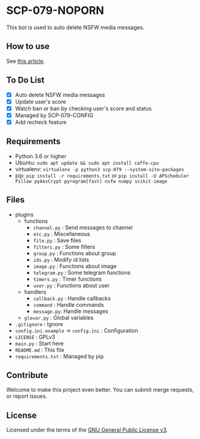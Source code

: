 # SCP-079-NOPORN

This bot is used to auto delete NSFW media messages.

## How to use

See [this article](https://scp-079.org/noporn/).

## To Do List

- [x] Auto delete NSFW media messages
- [x] Update user's score
- [x] Watch ban or ban by checking user's score and status
- [x] Managed by SCP-079-CONFIG
- [x] Add recheck feature

## Requirements

- Python 3.6 or higher
- Ubuntu: `sudo apt update && sudo apt install caffe-cpu`
- virtualenv: `virtualenv -p python3 scp-079 --system-site-packages`
- pip: `pip install -r requirements.txt` or `pip install -U APScheduler Pillow pyAesCrypt pyrogram[fast] nsfw numpy scikit-image`

## Files

- plugins
    - functions
        - `channel.py` : Send messages to channel
        - `etc.py` : Miscellaneous
        - `file.py` : Save files
        - `filters.py` : Some filters
        - `group.py` : Functions about group
        - `ids.py` : Modify id lists
        - `image.py` : Functions about image
        - `telegram.py` : Some telegram functions
        - `timers.py` : Timer functions
        - `user.py` : Functions about user
    - handlers
        - `callback.py` : Handle callbacks
        - `command` : Handle commands
        - `message.py`: Handle messages
    - `glovar.py` : Global variables
- `.gitignore` : Ignore
- `config.ini.example` -> `config.ini` : Configuration
- `LICENSE` : GPLv3
- `main.py` : Start here
- `README.md` : This file
- `requirements.txt` : Managed by pip

## Contribute

Welcome to make this project even better. You can submit merge requests, or report issues.

## License

Licensed under the terms of the [GNU General Public License v3](LICENSE).
